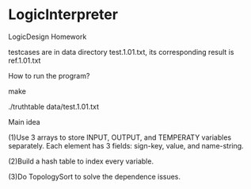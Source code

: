 # LogicInterpreter
LogicDesign Homework

testcases are in data directory
test.1.01.txt, its corresponding result is ref.1.01.txt


How to run the program?

make

./truthtable data/test.1.01.txt





Main idea

(1)Use 3 arrays to store INPUT, OUTPUT, and TEMPERATY variables separately. Each element has 3 fields: sign-key, value, and name-string.


(2)Build a hash table to index every variable.


(3)Do TopologySort to solve the dependence issues.

